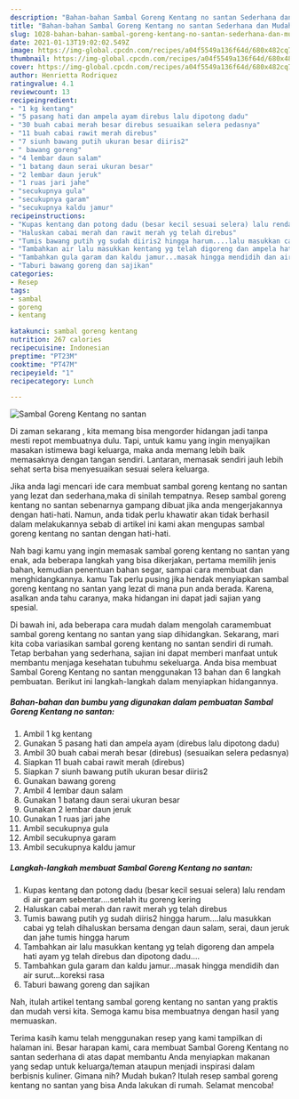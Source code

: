 ```yaml
---
description: "Bahan-bahan Sambal Goreng Kentang no santan Sederhana dan Mudah Dibuat"
title: "Bahan-bahan Sambal Goreng Kentang no santan Sederhana dan Mudah Dibuat"
slug: 1028-bahan-bahan-sambal-goreng-kentang-no-santan-sederhana-dan-mudah-dibuat
date: 2021-01-13T19:02:02.549Z
image: https://img-global.cpcdn.com/recipes/a04f5549a136f64d/680x482cq70/sambal-goreng-kentang-no-santan-foto-resep-utama.jpg
thumbnail: https://img-global.cpcdn.com/recipes/a04f5549a136f64d/680x482cq70/sambal-goreng-kentang-no-santan-foto-resep-utama.jpg
cover: https://img-global.cpcdn.com/recipes/a04f5549a136f64d/680x482cq70/sambal-goreng-kentang-no-santan-foto-resep-utama.jpg
author: Henrietta Rodriquez
ratingvalue: 4.1
reviewcount: 13
recipeingredient:
- "1 kg kentang"
- "5 pasang hati dan ampela ayam direbus lalu dipotong dadu"
- "30 buah cabai merah besar direbus sesuaikan selera pedasnya"
- "11 buah cabai rawit merah direbus"
- "7 siunh bawang putih ukuran besar diiris2"
- " bawang goreng"
- "4 lembar daun salam"
- "1 batang daun serai ukuran besar"
- "2 lembar daun jeruk"
- "1 ruas jari jahe"
- "secukupnya gula"
- "secukupnya garam"
- "secukupnya kaldu jamur"
recipeinstructions:
- "Kupas kentang dan potong dadu (besar kecil sesuai selera) lalu rendam di air garam sebentar....setelah itu goreng kering"
- "Haluskan cabai merah dan rawit merah yg telah direbus"
- "Tumis bawang putih yg sudah diiris2 hingga harum....lalu masukkan cabai yg telah dihaluskan bersama dengan daun salam, serai, daun jeruk dan jahe tumis hingga harum"
- "Tambahkan air lalu masukkan kentang yg telah digoreng dan ampela hati ayam yg telah direbus dan dipotong dadu...."
- "Tambahkan gula garam dan kaldu jamur...masak hingga mendidih dan air surut...koreksi rasa"
- "Taburi bawang goreng dan sajikan"
categories:
- Resep
tags:
- sambal
- goreng
- kentang

katakunci: sambal goreng kentang 
nutrition: 267 calories
recipecuisine: Indonesian
preptime: "PT23M"
cooktime: "PT47M"
recipeyield: "1"
recipecategory: Lunch

---
```



![Sambal Goreng Kentang no santan](https://img-global.cpcdn.com/recipes/a04f5549a136f64d/680x482cq70/sambal-goreng-kentang-no-santan-foto-resep-utama.jpg)

Di zaman  sekarang , kita memang bisa mengorder hidangan jadi tanpa mesti repot membuatnya dulu. Tapi, untuk kamu yang ingin menyajikan masakan istimewa bagi keluarga, maka anda memang lebih baik memasaknya dengan tangan sendiri. Lantaran, memasak sendiri jauh lebih sehat serta bisa menyesuaikan sesuai selera keluarga.

Jika anda lagi mencari ide cara membuat sambal goreng kentang no santan yang lezat dan sederhana,maka di sinilah tempatnya. Resep sambal goreng kentang no santan  sebenarnya gampang dibuat jika anda mengerjakannya dengan hati-hati. Namun, anda tidak perlu khawatir akan tidak berhasil dalam melakukannya 
sebab di artikel ini kami akan mengupas sambal goreng kentang no santan dengan hati-hati.  



Nah bagi kamu yang ingin memasak sambal goreng kentang no santan yang enak, ada beberapa langkah yang bisa dikerjakan, pertama memilih jenis bahan, kemudian penentuan bahan segar, sampai cara membuat dan menghidangkannya. kamu Tak perlu pusing jika hendak menyiapkan sambal goreng kentang no santan yang lezat di mana pun anda berada. Karena, asalkan anda  tahu caranya, maka hidangan ini dapat jadi sajian yang spesial.

Di bawah ini, ada beberapa cara mudah dalam mengolah caramembuat sambal goreng kentang no santan yang siap dihidangkan. Sekarang, mari kita coba variasikan sambal goreng kentang no santan sendiri di rumah. Tetap berbahan yang sederhana, sajian ini dapat memberi manfaat untuk membantu menjaga kesehatan tubuhmu sekeluarga. Anda bisa membuat Sambal Goreng Kentang no santan menggunakan 13 bahan dan 6 langkah pembuatan. Berikut ini langkah-langkah dalam menyiapkan hidangannya.

<!--inarticleads1-->

##### Bahan-bahan dan bumbu yang digunakan dalam pembuatan Sambal Goreng Kentang no santan:

1. Ambil 1 kg kentang
1. Gunakan 5 pasang hati dan ampela ayam (direbus lalu dipotong dadu)
1. Ambil 30 buah cabai merah besar (direbus) (sesuaikan selera pedasnya)
1. Siapkan 11 buah cabai rawit merah (direbus)
1. Siapkan 7 siunh bawang putih ukuran besar diiris2
1. Gunakan  bawang goreng
1. Ambil 4 lembar daun salam
1. Gunakan 1 batang daun serai ukuran besar
1. Gunakan 2 lembar daun jeruk
1. Gunakan 1 ruas jari jahe
1. Ambil secukupnya gula
1. Ambil secukupnya garam
1. Ambil secukupnya kaldu jamur




<!--inarticleads2-->

##### Langkah-langkah membuat Sambal Goreng Kentang no santan:

1. Kupas kentang dan potong dadu (besar kecil sesuai selera) lalu rendam di air garam sebentar....setelah itu goreng kering
1. Haluskan cabai merah dan rawit merah yg telah direbus
1. Tumis bawang putih yg sudah diiris2 hingga harum....lalu masukkan cabai yg telah dihaluskan bersama dengan daun salam, serai, daun jeruk dan jahe tumis hingga harum
1. Tambahkan air lalu masukkan kentang yg telah digoreng dan ampela hati ayam yg telah direbus dan dipotong dadu....
1. Tambahkan gula garam dan kaldu jamur...masak hingga mendidih dan air surut...koreksi rasa
1. Taburi bawang goreng dan sajikan




Nah, itulah artikel tentang  sambal goreng kentang no santan  yang praktis dan mudah versi kita. Semoga kamu bisa membuatnya dengan hasil yang memuaskan. 

Terima kasih kamu telah menggunakan resep yang kami tampilkan di halaman ini. Besar harapan kami, cara membuat  Sambal Goreng Kentang no santan sederhana di atas dapat membantu Anda menyiapkan makanan yang sedap untuk keluarga/teman ataupun menjadi inspirasi dalam berbisnis kuliner. Gimana nih? Mudah bukan? Itulah resep sambal goreng kentang no santan yang bisa Anda lakukan di rumah. Selamat mencoba!

